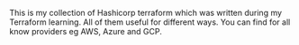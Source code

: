 This is my collection of Hashicorp terraform which was written during my Terraform learning. All of them useful for different ways. You can find for all know providers eg AWS, Azure and GCP.
